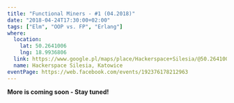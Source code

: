 ```yaml
---
title: "Functional Miners - #1 (04.2018)"
date: "2018-04-24T17:30:00+02:00"
tags: ["Elm", "OOP vs. FP", "Erlang"]
where:
  location:
    lat: 50.2641006
    lng: 18.9936806
  link: https://www.google.pl/maps/place/Hackerspace+Silesia/@50.2641006,18.9936806,17z/data=!3m1!4b1!4m5!3m4!1s0x4716ce1320bf55f9:0xb1ae316b317ecc2f!8m2!3d50.2641006!4d18.9958693
  name: Hackerspace Silesia, Katowice
eventPage: https://web.facebook.com/events/192376178212963
---
```


<section>
  <person-profile
    avatar="michal_slaski.jpg"
    name="Michal Slaski"
    bio="Michal started programming in Erlang over 10 years ago when working on his Master’s project prototyping massively multiplayer online games. He is currently a Technical Lead at Erlang Solutions. In 2014 he started to co-organise the Lambda Days conference in Krakow. He concentrates on distributed systems, teaches Erlang and speaks at conferences."
    title="Exploring BEAM-based systems with erlang.pl"
    abstract="For a few years we've been playing with an idea of visualising Erlang nodes and processes in a way that would help developers quickly grasp the behaviour of a cluster or a node. Today's web browsers support WebGL, which can be used for rendering interesting user interfaces. In this talk we present examples of visualisations of inter-node traffic within an Erlang cluster, a supervision tree busy with after-crash restarts, a set of processes involved in message passing between them."
    social='{ "twitter": "https://twitter.com/michalslaski" }'>
   </person-profile>
</section>

<section>
  <person-profile
    avatar="mateusz_tarnaski.png"
    name="Mateusz Tarnaski"
    bio="Programmer with 5 years of experience. At the top of IT priorities list puts communication. When doing that for money tries to solve more problems than he creates. With pet projects it is usually the opposite. ;)"
    title="And even you can have Elm in producation!"
    abstract="If you are hesitating from introducing Elm into your project, you don't want to pick a new technology, you are afraid that it will be too big an investment, change of infrastructure, language or architecture is totally impossible - you are in the right place! We will talk about how to introduce Elm into your production application EVEN TOMORROW. You will not believe how easy it is!"
    social='{ "twitter": "https://twitter.com/tarnas14" }'>
   </person-profile>
</section>

**More is coming soon - Stay tuned!**

<section>
  <person-profile
    avatar="oop_vs_fp.png"
    name="???">
   </person-profile>
</section>
